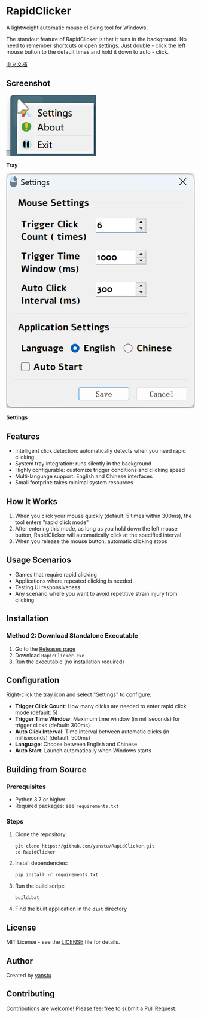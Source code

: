 # RapidClicker

A lightweight automatic mouse clicking tool for Windows.

The standout feature of RapidClicker is that it runs in the background. No need to remember shortcuts or open settings. Just double - click the left mouse button to the default times and hold it down to auto - click.

[中文文档](README_ZH.md)

## Screenshot

![image-20250521111327437](./screenshot/tray.png)

**Tray**

![image-20250521111403943](./screenshot/settings.png)

**Settings**

## Features

- Intelligent click detection: automatically detects when you need rapid clicking
- System tray integration: runs silently in the background
- Highly configurable: customize trigger conditions and clicking speed
- Multi-language support: English and Chinese interfaces
- Small footprint: takes minimal system resources

## How It Works

1. When you click your mouse quickly (default: 5 times within 300ms), the tool enters "rapid click mode"
2. After entering this mode, as long as you hold down the left mouse button, RapidClicker will automatically click at the specified interval
3. When you release the mouse button, automatic clicking stops

## Usage Scenarios

- Games that require rapid clicking
- Applications where repeated clicking is needed
- Testing UI responsiveness
- Any scenario where you want to avoid repetitive strain injury from clicking

## Installation

### Method 2: Download Standalone Executable

1. Go to the [Releases page](https://github.com/yanstu/RapidClicker/releases)
2. Download `RapidClicker.exe`
3. Run the executable (no installation required)

## Configuration

Right-click the tray icon and select "Settings" to configure:

- **Trigger Click Count**: How many clicks are needed to enter rapid click mode (default: 5)
- **Trigger Time Window**: Maximum time window (in milliseconds) for trigger clicks (default: 300ms)
- **Auto Click Interval**: Time interval between automatic clicks (in milliseconds) (default: 500ms)
- **Language**: Choose between English and Chinese
- **Auto Start**: Launch automatically when Windows starts

## Building from Source

### Prerequisites

- Python 3.7 or higher
- Required packages: see `requirements.txt`

### Steps

1. Clone the repository:
   ```
   git clone https://github.com/yanstu/RapidClicker.git
   cd RapidClicker
   ```

2. Install dependencies:
   ```
   pip install -r requirements.txt
   ```

3. Run the build script:
   ```
   build.bat
   ```

4. Find the built application in the `dist` directory

## License

MIT License - see the [LICENSE](LICENSE) file for details.

## Author

Created by [yanstu](https://github.com/yanstu)

## Contributing

Contributions are welcome! Please feel free to submit a Pull Request. 